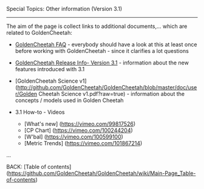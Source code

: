 Special Topics: Other information (Version 3.1)
***

The aim of the page is collect links to additional documents,... which are related to GoldenCheetah:

* [GoldenCheetah FAQ](https://github.com/GoldenCheetah/GoldenCheetah/wiki/FAQ) - everybody should have a look at this at least once before working with GoldenCheetah - since it clarifies a lot questions

* [GoldenCheetah Release Info- Version 3.1](http://github.com/GoldenCheetah/GoldenCheetah/blob/master/doc/user/GC31-Release.pdf?raw=true) - information about the new features introduced with 3.1

* [GoldenCheetah Science v1](http://github.com/GoldenCheetah/GoldenCheetah/blob/master/doc/user/Golden Cheetah Science v1.pdf?raw=true) - information about the concepts / models used in Golden Cheetah


* 3.1 How-to - Videos
  * [What's new] (https://vimeo.com/99817526)
  * [CP Chart] (https://vimeo.com/100244204)
  * [W'bal] (https://vimeo.com/100599100)
  * [Metric Trends] (https://vimeo.com/101867214)

...


BACK: [Table of contents] (https://github.com/GoldenCheetah/GoldenCheetah/wiki/Main-Page_Table-of-contents)